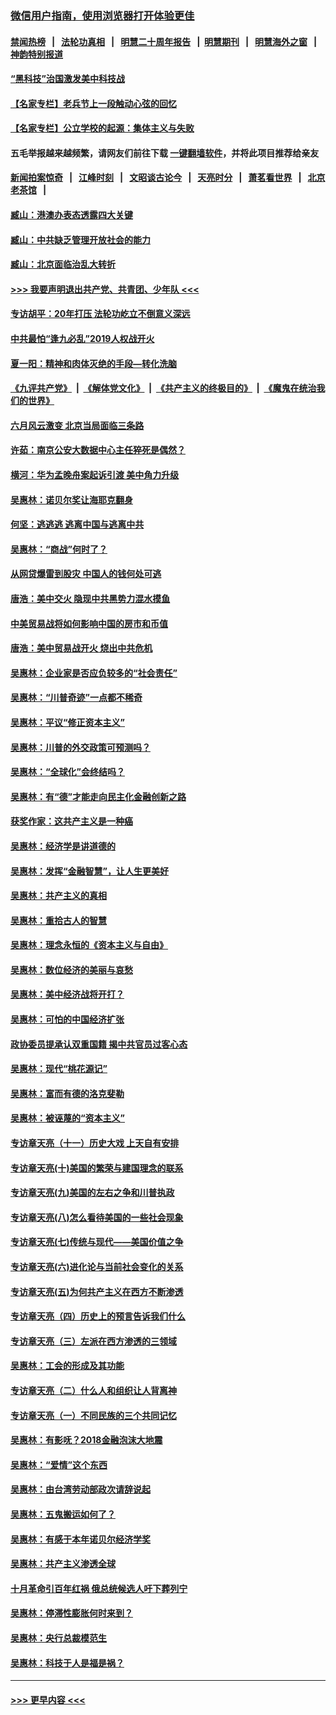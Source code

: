 ### [微信用户指南，使用浏览器打开体验更佳](https://github.com/gfw-breaker/banned-news1/blob/master/indexes/wechat-guide.md?t=0)
#### [禁闻热榜](热点新闻.md?t=0)  &nbsp;&nbsp;|&nbsp;&nbsp; [法轮功真相](https://github.com/gfw-breaker/truth/blob/master/README.md?t=0) &nbsp;&nbsp;|&nbsp;&nbsp; [明慧二十周年报告](https://github.com/gfw-breaker/mh-reports/blob/master/README.md?t=0) &nbsp;&nbsp;|&nbsp;&nbsp;[明慧期刊](https://github.com/gfw-breaker/mh-qikan) &nbsp;&nbsp;|&nbsp;&nbsp; [明慧海外之窗](https://github.com/gfw-breaker/mh-news/blob/master/README.md?t=0) &nbsp;&nbsp;|&nbsp;&nbsp; [神韵特别报道](https://github.com/gfw-breaker/mh-news/blob/master/shenyun.md?t=0)
#### [“黑科技”治国激发美中科技战](../pages/nsc423/n11638056.md?t=02061633) 
#### [【名家专栏】老兵节上一段触动心弦的回忆](../pages/nsc423/n11646016.md?t=02061633) 
#### [【名家专栏】公立学校的起源：集体主义与失败](../pages/nsc423/n11601833.md?t=02061633) 
#### 五毛举报越来越频繁，请网友们前往下载 [一键翻墙软件](https://github.com/gfw-breaker/ssr-accounts)，并将此项目推荐给亲友
#### [新闻拍案惊奇](https://github.com/gfw-breaker/banned-news1/blob/master/pages/link4.md) &nbsp;&nbsp;|&nbsp;&nbsp; [江峰时刻](https://github.com/gfw-breaker/banned-news1/blob/master/pages/link4.md) &nbsp;&nbsp;|&nbsp;&nbsp; [文昭谈古论今](https://github.com/gfw-breaker/banned-news1/blob/master/pages/link4.md) &nbsp;&nbsp;|&nbsp;&nbsp; [天亮时分](https://github.com/gfw-breaker/banned-news1/blob/master/pages/link4.md) &nbsp;&nbsp;|&nbsp;&nbsp; [萧茗看世界](https://github.com/gfw-breaker/banned-news1/blob/master/pages/link4.md) &nbsp;&nbsp;|&nbsp;&nbsp; [北京老茶馆](https://github.com/gfw-breaker/banned-news1/blob/master/pages/link4.md) &nbsp;&nbsp;|&nbsp;&nbsp; 
#### [臧山：港澳办表态透露四大关键](../pages/nsc423/n11421628.md?t=02061633) 
#### [臧山：中共缺乏管理开放社会的能力](../pages/nsc423/n11407457.md?t=02061633) 
#### [臧山：北京面临治乱大转折](../pages/nsc423/n11406895.md?t=02061633) 
#### [>>> 我要声明退出共产党、共青团、少年队 <<<](https://github.com/begood0513/goodnews/blob/master/quit/letter.md) 
#### [专访胡平：20年打压 法轮功屹立不倒意义深远](../pages/nsc423/n11398800.md?t=02061633) 
#### [中共最怕“逢九必乱”2019人权战开火](../pages/nsc423/n11385248.md?t=02061633) 
#### [夏一阳：精神和肉体灭绝的手段—转化洗脑](../pages/nsc423/n11368250.md?t=02061633) 
#### [《九评共产党》](https://github.com/begood0513/9ping.md/blob/master/README.md) &nbsp;|&nbsp; [《解体党文化》](../../../../jtdwh.md/blob/master/README.md)  &nbsp;|&nbsp; [《共产主义的终极目的》](../../../../gczydzjmd.md/blob/master/README.md) &nbsp;|&nbsp; [《魔鬼在统治我们的世界》](../../../../mgztzwmdsj.md/blob/master/README.md) 
#### [六月风云激变 北京当局面临三条路](../pages/nsc423/n11313668.md?t=02061633) 
#### [许茹：南京公安大数据中心主任猝死是偶然？](../pages/nsc423/n11064744.md?t=02061633) 
#### [横河：华为孟晚舟案起诉引渡 美中角力升级](../pages/nsc423/n11027230.md?t=02061633) 
#### [吴惠林：诺贝尔奖让海耶克翻身](../pages/nsc423/n10890049.md?t=02061633) 
#### [何坚：逃逃逃 逃离中国与逃离中共](../pages/nsc423/n10592891.md?t=02061633) 
#### [吴惠林：“商战”何时了？](../pages/nsc423/n10573558.md?t=02061633) 
#### [从网贷爆雷到股灾 中国人的钱何处可逃](../pages/nsc423/n10572800.md?t=02061633) 
#### [唐浩：美中交火 隐现中共黑势力混水摸鱼](../pages/nsc423/n10544040.md?t=02061633) 
#### [中美贸易战将如何影响中国的房市和币值](../pages/nsc423/n10543697.md?t=02061633) 
#### [唐浩：美中贸易战开火 烧出中共危机](../pages/nsc423/n10540126.md?t=02061633) 
#### [吴惠林：企业家是否应负较多的“社会责任”](../pages/nsc423/n10535022.md?t=02061633) 
#### [吴惠林：“川普奇迹”一点都不稀奇](../pages/nsc423/n10512808.md?t=02061633) 
#### [吴惠林：平议“修正资本主义”](../pages/nsc423/n10495724.md?t=02061633) 
#### [吴惠林：川普的外交政策可预测吗？](../pages/nsc423/n10462387.md?t=02061633) 
#### [吴惠林：“全球化”会终结吗？](../pages/nsc423/n10452838.md?t=02061633) 
#### [吴惠林：有“德”才能走向民主化金融创新之路](../pages/nsc423/n10432292.md?t=02061633) 
#### [获奖作家：这共产主义是一种癌](../pages/nsc423/n10431541.md?t=02061633) 
#### [吴惠林：经济学是讲道德的](../pages/nsc423/n10398014.md?t=02061633) 
#### [吴惠林：发挥“金融智慧”，让人生更美好](../pages/nsc423/n10375019.md?t=02061633) 
#### [吴惠林：共产主义的真相](../pages/nsc423/n10351394.md?t=02061633) 
#### [吴惠林：重拾古人的智慧](../pages/nsc423/n10337691.md?t=02061633) 
#### [吴惠林：理念永恒的《资本主义与自由》](../pages/nsc423/n10316274.md?t=02061633) 
#### [吴惠林：数位经济的美丽与哀愁](../pages/nsc423/n10292946.md?t=02061633) 
#### [吴惠林：美中经济战将开打？](../pages/nsc423/n10258825.md?t=02061633) 
#### [吴惠林：可怕的中国经济扩张](../pages/nsc423/n10219147.md?t=02061633) 
#### [政协委员提承认双重国籍 揭中共官员过客心态](../pages/nsc423/n10208809.md?t=02061633) 
#### [吴惠林：现代“桃花源记”](../pages/nsc423/n10185234.md?t=02061633) 
#### [吴惠林：富而有德的洛克斐勒](../pages/nsc423/n10142264.md?t=02061633) 
#### [吴惠林：被诬蔑的“资本主义”](../pages/nsc423/n10124816.md?t=02061633) 
#### [专访章天亮（十一）历史大戏 上天自有安排](../pages/nsc423/n10094905.md?t=02061633) 
#### [专访章天亮(十)美国的繁荣与建国理念的联系](../pages/nsc423/n10094899.md?t=02061633) 
#### [专访章天亮(九)美国的左右之争和川普执政](../pages/nsc423/n10094889.md?t=02061633) 
#### [专访章天亮(八)怎么看待美国的一些社会现象](../pages/nsc423/n10094857.md?t=02061633) 
#### [专访章天亮(七)传统与现代——美国价值之争](../pages/nsc423/n10093140.md?t=02061633) 
#### [专访章天亮(六)进化论与当前社会变化的关系](../pages/nsc423/n10092036.md?t=02061633) 
#### [专访章天亮(五)为何共产主义在西方不断渗透](../pages/nsc423/n10083620.md?t=02061633) 
#### [专访章天亮（四）历史上的预言告诉我们什么](../pages/nsc423/n10083606.md?t=02061633) 
#### [专访章天亮（三）左派在西方渗透的三领域](../pages/nsc423/n10081115.md?t=02061633) 
#### [吴惠林：工会的形成及其功能](../pages/nsc423/n10080633.md?t=02061633) 
#### [专访章天亮（二）什么人和组织让人背离神](../pages/nsc423/n10076637.md?t=02061633) 
#### [专访章天亮（一）不同民族的三个共同记忆](../pages/nsc423/n10074188.md?t=02061633) 
#### [吴惠林：有影呒？2018金融泡沫大地震](../pages/nsc423/n10040534.md?t=02061633) 
#### [吴惠林：“爱情”这个东西](../pages/nsc423/n10019423.md?t=02061633) 
#### [吴惠林：由台湾劳动部政次请辞说起](../pages/nsc423/n9979679.md?t=02061633) 
#### [吴惠林：五鬼搬运如何了？](../pages/nsc423/n9925338.md?t=02061633) 
#### [吴惠林：有感于本年诺贝尔经济学奖](../pages/nsc423/n9871883.md?t=02061633) 
#### [吴惠林：共产主义渗透全球](../pages/nsc423/n9812748.md?t=02061633) 
#### [十月革命引百年红祸 俄总统候选人吁下葬列宁](../pages/nsc423/n9810182.md?t=02061633) 
#### [吴惠林：停滞性膨胀何时来到？](../pages/nsc423/n9764136.md?t=02061633) 
#### [吴惠林：央行总裁模范生](../pages/nsc423/n9728134.md?t=02061633) 
#### [吴惠林：科技于人是福是祸？](../pages/nsc423/n9672982.md?t=02061633) 

----
#### [ >>> 更早内容 <<< ](../indexes/nsc423-earlier.md)
